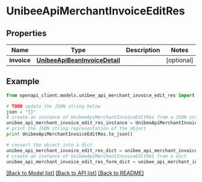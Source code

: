 # UnibeeApiMerchantInvoiceEditRes


## Properties

Name | Type | Description | Notes
------------ | ------------- | ------------- | -------------
**invoice** | [**UnibeeApiBeanInvoiceDetail**](UnibeeApiBeanInvoiceDetail.md) |  | [optional] 

## Example

```python
from openapi_client.models.unibee_api_merchant_invoice_edit_res import UnibeeApiMerchantInvoiceEditRes

# TODO update the JSON string below
json = "{}"
# create an instance of UnibeeApiMerchantInvoiceEditRes from a JSON string
unibee_api_merchant_invoice_edit_res_instance = UnibeeApiMerchantInvoiceEditRes.from_json(json)
# print the JSON string representation of the object
print UnibeeApiMerchantInvoiceEditRes.to_json()

# convert the object into a dict
unibee_api_merchant_invoice_edit_res_dict = unibee_api_merchant_invoice_edit_res_instance.to_dict()
# create an instance of UnibeeApiMerchantInvoiceEditRes from a dict
unibee_api_merchant_invoice_edit_res_form_dict = unibee_api_merchant_invoice_edit_res.from_dict(unibee_api_merchant_invoice_edit_res_dict)
```
[[Back to Model list]](../README.md#documentation-for-models) [[Back to API list]](../README.md#documentation-for-api-endpoints) [[Back to README]](../README.md)


